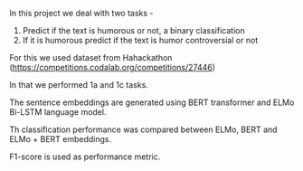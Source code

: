 In this project we deal with two tasks -
1. Predict if the text is humorous or not, a binary classification
2. If it is humorous predict if the text is humor controversial or not

For this we used dataset from Hahackathon (https://competitions.codalab.org/competitions/27446)

In that we performed 1a and 1c tasks.

The sentence embeddings are generated using BERT transformer and ELMo Bi-LSTM language model.

Th classification performance was compared between ELMo, BERT and ELMo + BERT embeddings.

F1-score is used as performance metric.

